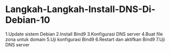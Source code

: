 # Langkah-Langkah-Install-DNS-Di-Debian-10
1.Update sistem Debian 2.Install Bind9 3.Konfigurasi DNS server 4.Buat file zona untuk domain 5.Uji konfigurasi Bind9 6.Restart dan aktifkan Bind9 7.Uji DNS server
